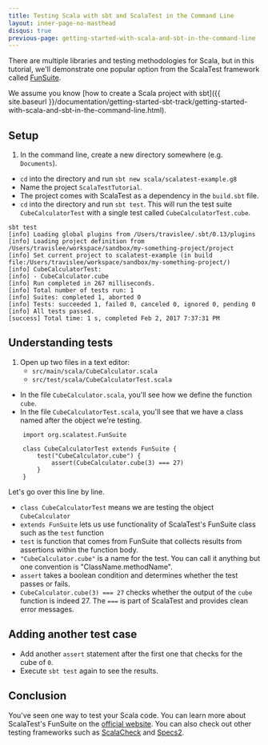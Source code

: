 ```yaml
---
title: Testing Scala with sbt and ScalaTest in the Command Line
layout: inner-page-no-masthead
disqus: true
previous-page: getting-started-with-scala-and-sbt-in-the-command-line
---
```


There are multiple libraries and testing methodologies for Scala,
but in this tutorial, we'll demonstrate one popular option from the ScalaTest framework
called [FunSuite](http://www.scalatest.org/getting_started_with_fun_suite).

We assume you know [how to create a Scala project with sbt]({{ site.baseurl }}/documentation/getting-started-sbt-track/getting-started-with-scala-and-sbt-in-the-command-line.html).

## Setup
1. In the command line, create a new directory somewhere (e.g. `Documents`).
* `cd` into the directory and run `sbt new scala/scalatest-example.g8`
* Name the project `ScalaTestTutorial`.
* The project comes with ScalaTest as a dependency in the `build.sbt` file.
* `cd` into the directory and run `sbt test`. This will run the test suite
`CubeCalculatorTest` with a single test called `CubeCalculatorTest.cube`.

```
sbt test
[info] Loading global plugins from /Users/travislee/.sbt/0.13/plugins
[info] Loading project definition from /Users/travislee/workspace/sandbox/my-something-project/project
[info] Set current project to scalatest-example (in build file:/Users/travislee/workspace/sandbox/my-something-project/)
[info] CubeCalculatorTest:
[info] - CubeCalculator.cube
[info] Run completed in 267 milliseconds.
[info] Total number of tests run: 1
[info] Suites: completed 1, aborted 0
[info] Tests: succeeded 1, failed 0, canceled 0, ignored 0, pending 0
[info] All tests passed.
[success] Total time: 1 s, completed Feb 2, 2017 7:37:31 PM
```

## Understanding tests
1.  Open up two files in a text editor:
    * `src/main/scala/CubeCalculator.scala`
    * `src/test/scala/CubeCalculatorTest.scala`

* In the file `CubeCalculator.scala`, you'll see how we define the function `cube`.
* In the file `CubeCalculatorTest.scala`, you'll see that we have a class
named after the object we're testing.

```
    import org.scalatest.FunSuite

    class CubeCalculatorTest extends FunSuite {
        test("CubeCalculator.cube") {
            assert(CubeCalculator.cube(3) === 27)
        }
    }

```

Let's go over this line by line.

* `class CubeCalculatorTest` means we are testing the object `CubeCalculator`
* `extends FunSuite` lets us use functionality of ScalaTest's FunSuite class
such as the `test` function
* `test` is function that comes from FunSuite that collects
results from assertions within the function body.
* `"CubeCalculator.cube"` is a name for the test. You can call it anything but
one convention is "ClassName.methodName".
* `assert` takes a boolean condition and determines whether the test passes or fails.
* `CubeCalculator.cube(3) === 27` checks whether the output of the `cube` function is
indeed 27. The `===` is part of ScalaTest and provides clean error messages.

## Adding another test case

* Add another `assert` statement after the first one that checks for the cube
of `0`.
* Execute `sbt test` again to see the results.

## Conclusion
You've seen one way to test your Scala code. You can learn more about
ScalaTest's FunSuite on the [official website](http://www.scalatest.org/getting_started_with_fun_suite). You can also check out other testing frameworks such as  [ScalaCheck](https://www.scalacheck.org/) and [Specs2](https://etorreborre.github.io/specs2/).
